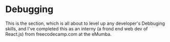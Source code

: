 # Debugging
This is the section, which is all about to level up any developer's Debbuging skills, and I've completed this as an interny (a frond end web dev of React.js) from freecodecamp.com at the eMumba. 
